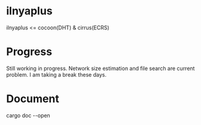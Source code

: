# ilnyaplus
ilnyaplus <= cocoon(DHT) & cirrus(ECRS)

# Progress
Still working in progress.
Network size estimation and file search are current problem.
I am taking a break these days.

# Document
cargo doc --open
